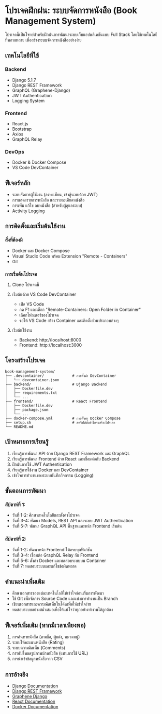 # โปรเจคฝึกฝน: ระบบจัดการหนังสือ (Book Management System)

โปรเจคนี้เป็นโจทย์สำหรับฝึกฝนการพัฒนาระบบเว็บแอปพลิเคชันแบบ Full Stack โดยใช้เทคโนโลยีที่หลากหลาย เพื่อสร้างระบบจัดการหนังสืออย่างง่าย

## เทคโนโลยีที่ใช้

### Backend
- Django 5.1.7
- Django REST Framework
- GraphQL (Graphene-Django)
- JWT Authentication
- Logging System

### Frontend
- React.js
- Bootstrap
- Axios
- GraphQL Relay

### DevOps
- Docker & Docker Compose
- VS Code DevContainer

## ฟีเจอร์หลัก

- ระบบจัดการผู้ใช้งาน (ลงทะเบียน, เข้าสู่ระบบด้วย JWT)
- การแสดงรายการหนังสือ และรายละเอียดหนังสือ
- การเพิ่ม แก้ไข ลบหนังสือ (สำหรับผู้ดูแลระบบ)
- Activity Logging

## การติดตั้งและเริ่มต้นใช้งาน

### สิ่งที่ต้องมี
- Docker และ Docker Compose
- Visual Studio Code พร้อม Extension "Remote - Containers"
- Git

### การเริ่มต้นโปรเจค

1. Clone โปรเจคนี้

2. เริ่มต้นด้วย VS Code DevContainer
   - เปิด VS Code
   - กด F1 และเลือก "Remote-Containers: Open Folder in Container"
   - เลือกโฟลเดอร์ของโปรเจค
   - รอให้ VS Code สร้าง Container และติดตั้งส่วนประกอบต่างๆ

3. เริ่มต้นใช้งาน
   - Backend: http://localhost:8000
   - Frontend: http://localhost:3000

## โครงสร้างโปรเจค

```
book-management-system/
├── .devcontainer/             # การตั้งค่า DevContainer
│   └── devcontainer.json
├── backend/                   # Django Backend
│   ├── Dockerfile.dev
│   ├── requirements.txt
│   └── ...
├── frontend/                  # React Frontend
│   ├── Dockerfile.dev
│   ├── package.json
│   └── ...
├── docker-compose.yml         # การตั้งค่า Docker Compose
├── setup.sh                   # สคริปต์ตั้งค่าโครงสร้างโปรเจค
└── README.md
```

## เป้าหมายการเรียนรู้

1. เรียนรู้การพัฒนา API ด้วย Django REST Framework และ GraphQL
2. เรียนรู้การพัฒนา Frontend ด้วย React และเชื่อมต่อกับ Backend
3. ฝึกฝนการใช้ JWT Authentication
4. เรียนรู้การใช้งาน Docker และ DevContainer
5. เข้าใจการทำงานของระบบบันทึกกิจกรรม (Logging)

## ขั้นตอนการพัฒนา

### สัปดาห์ที่ 1:
- วันที่ 1-2: ศึกษาเทคโนโลยีและตั้งค่าโปรเจค
- วันที่ 3-4: พัฒนา Models, REST API และระบบ JWT Authentication
- วันที่ 5-7: พัฒนา GraphQL API พื้นฐานและหน้า Frontend เริ่มต้น

### สัปดาห์ที่ 2:
- วันที่ 1-2: พัฒนาหน้า Frontend ให้ครบทุกฟังก์ชัน
- วันที่ 3-4: เชื่อมต่อ GraphQL Relay กับ Frontend
- วันที่ 5-6: ตั้งค่า Docker และทดสอบระบบบน Container
- วันที่ 7: ทดสอบระบบและแก้ไขข้อผิดพลาด

## คำแนะนำเพิ่มเติม

- ศึกษาเอกสารของแต่ละเทคโนโลยีให้เข้าใจก่อนเริ่มการพัฒนา
- ใช้ Git เพื่อจัดการ Source Code และแบ่งการทำงานเป็น Branch
- เขียนเอกสารและความคิดเห็นในโค้ดเพื่อให้เข้าใจง่าย
- ทดสอบระบบอย่างสม่ำเสมอเพื่อให้แน่ใจว่าทุกอย่างทำงานได้ถูกต้อง

## ฟีเจอร์เพิ่มเติม (หากมีเวลาเพียงพอ)

1. การค้นหาหนังสือ (ตามชื่อ, ผู้แต่ง, หมวดหมู่)
2. ระบบให้คะแนนหนังสือ (Rating)
3. ระบบความคิดเห็น (Comments)
4. การอัปโหลดรูปภาพปกหนังสือ (แทนการใช้ URL)
5. การนำเข้าข้อมูลหนังสือจาก CSV

## การอ้างอิง

- [Django Documentation](https://docs.djangoproject.com/)
- [Django REST Framework](https://www.django-rest-framework.org/)
- [Graphene Django](https://docs.graphene-python.org/projects/django/en/latest/)
- [React Documentation](https://reactjs.org/docs/getting-started.html)
- [Docker Documentation](https://docs.docker.com/)
